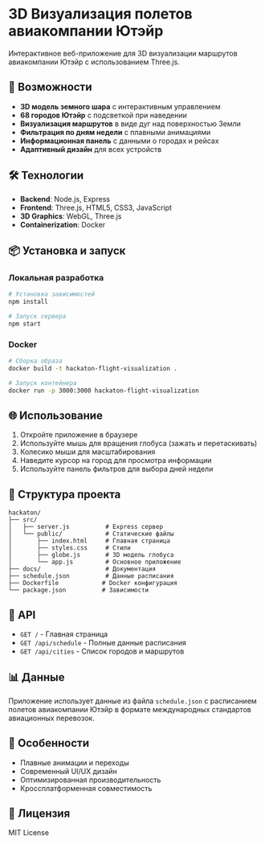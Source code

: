 # 3D Визуализация полетов авиакомпании Ютэйр

Интерактивное веб-приложение для 3D визуализации маршрутов авиакомпании Ютэйр с использованием Three.js.

## 🚀 Возможности

- **3D модель земного шара** с интерактивным управлением
- **68 городов Ютэйр** с подсветкой при наведении
- **Визуализация маршрутов** в виде дуг над поверхностью Земли
- **Фильтрация по дням недели** с плавными анимациями
- **Информационная панель** с данными о городах и рейсах
- **Адаптивный дизайн** для всех устройств

## 🛠 Технологии

- **Backend**: Node.js, Express
- **Frontend**: Three.js, HTML5, CSS3, JavaScript
- **3D Graphics**: WebGL, Three.js
- **Containerization**: Docker

## 📦 Установка и запуск

### Локальная разработка

```bash
# Установка зависимостей
npm install

# Запуск сервера
npm start
```

### Docker

```bash
# Сборка образа
docker build -t hackaton-flight-visualization .

# Запуск контейнера
docker run -p 3000:3000 hackaton-flight-visualization
```

## 🌐 Использование

1. Откройте приложение в браузере
2. Используйте мышь для вращения глобуса (зажать и перетаскивать)
3. Колесико мыши для масштабирования
4. Наведите курсор на город для просмотра информации
5. Используйте панель фильтров для выбора дней недели

## 📁 Структура проекта

```
hackaton/
├── src/
│   ├── server.js          # Express сервер
│   └── public/            # Статические файлы
│       ├── index.html     # Главная страница
│       ├── styles.css     # Стили
│       ├── globe.js       # 3D модель глобуса
│       └── app.js         # Основное приложение
├── docs/                  # Документация
├── schedule.json          # Данные расписания
├── Dockerfile            # Docker конфигурация
└── package.json          # Зависимости
```

## 🔧 API

- `GET /` - Главная страница
- `GET /api/schedule` - Полные данные расписания
- `GET /api/cities` - Список городов и маршрутов

## 📊 Данные

Приложение использует данные из файла `schedule.json` с расписанием полетов авиакомпании Ютэйр в формате международных стандартов авиационных перевозок.

## 🎨 Особенности

- Плавные анимации и переходы
- Современный UI/UX дизайн
- Оптимизированная производительность
- Кроссплатформенная совместимость

## 📝 Лицензия

MIT License
